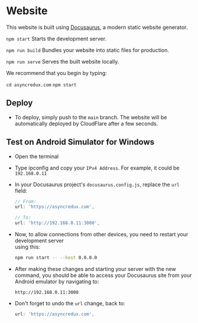 # Website

This website is built using [Docusaurus](https://docusaurus.io/), a modern static website generator.

`npm start`
Starts the development server.

`npm run build`
Bundles your website into static files for production.

`npm run serve`
Serves the built website locally.

We recommend that you begin by typing:

`cd asyncredux.com`
`npm start`

## Deploy

- To deploy, simply push to the `main` branch. The website will be automatically deployed by CloudFlare
  after a few seconds.

## Test on Android Simulator for Windows

- Open the terminal
- Type ipconfig and copy your `IPv4 Address`. For example, it could be `192.168.0.11`
- In your Docusaurus project's `docusaurus.config.js`, replace the `url` field:

  ```js
  // From:
  url: 'https://asyncredux.com',
  
  // To:
  url: 'http://192.168.0.11:3000',
  ```

- Now, to allow connections from other devices, you need to restart your development server  
  using this:

  ```bash
  npm run start -- --host 0.0.0.0
  ```

- After making these changes and starting your server with the new command, you should be able
  to access your Docusaurus site from your Android emulator by navigating to:

  ```url
  http://192.168.0.11:3000
  ```  
  
- Don't forget to undo the `url` change, back to:

  ```js
  url: 'https://asyncredux.com',
  ```
